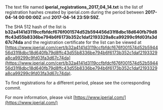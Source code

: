 The text file named **iperial_registrations_2017_04_14.txt** is the list of registration hashes created by iperial.com during the period between **2017-04-14 00:00:00Z** and **2017-04-14 23:59:59Z**.

The SHA 512 hash of the list is **b32a4141d3119ccfbfdcf676f001574d52b594456d31f8dbc18d640fb79d8ffc43d55b8336be794b6f6173b352c1daf2193329a8ca99299c9fd03fa3d67c74da** and the registration certificate for the list can be viewed at [https://www.iperial.com/cert/b32a4141d3119ccfbfdcf676f001574d52b594456d31f8dbc18d640fb79d8ffc43d55b8336be794b6f6173b352c1daf2193329a8ca99299c9fd03fa3d67c74da](https://www.iperial.com/cert/b32a4141d3119ccfbfdcf676f001574d52b594456d31f8dbc18d640fb79d8ffc43d55b8336be794b6f6173b352c1daf2193329a8ca99299c9fd03fa3d67c74da).

To find registrations for a different period, please see the corresponding commit.

For more information, please visit [https://www.iperial.com/](https://www.iperial.com/)

